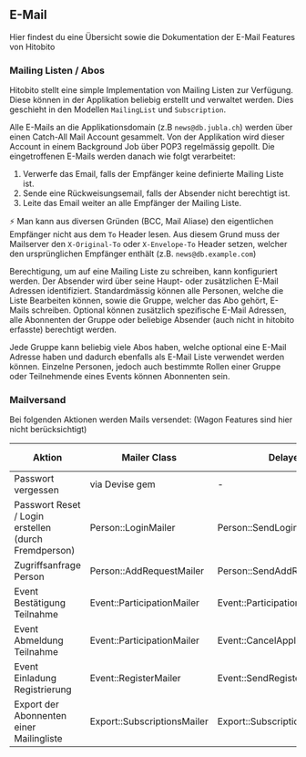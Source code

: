 ## E-Mail

Hier findest du eine Übersicht sowie die Dokumentation der E-Mail Features von Hitobito

### Mailing Listen / Abos

Hitobito stellt eine simple Implementation von Mailing Listen zur Verfügung. Diese können in der 
Applikation beliebig erstellt und verwaltet werden. Dies geschieht in den Modellen `MailingList` 
und `Subscription`. 

Alle E-Mails an die Applikationsdomain (z.B `news@db.jubla.ch`) werden über einen Catch-All Mail Account gesammelt. Von der Applikation wird dieser Account in einem Background Job über POP3 regelmässig gepollt. Die eingetroffenen E-Mails werden danach wie folgt verarbeitet:

1. Verwerfe das Email, falls der Empfänger keine definierte Mailing Liste ist.
1. Sende eine Rückweisungsemail, falls der Absender nicht berechtigt ist.
1. Leite das Email weiter an alle Empfänger der Mailing Liste.

⚡ Man kann aus diversen Gründen (BCC, Mail Aliase) den eigentlichen Empfänger nicht aus dem `To` Header lesen. Aus diesem Grund muss der Mailserver den `X-Original-To` oder `X-Envelope-To` Header setzen, welcher den ursprünglichen Empfänger enthält (z.B. `news@db.example.com`)

Berechtigung, um auf eine Mailing Liste zu schreiben, kann konfiguriert werden. Der Absender wird über seine Haupt- oder zusätzlichen E-Mail Adressen identifiziert. Standardmässig können alle Personen, welche die Liste Bearbeiten können, sowie die Gruppe, welcher das Abo gehört, E-Mails schreiben. Optional können zusätzlich spezifische E-Mail Adressen, alle Abonnenten der Gruppe oder beliebige Absender (auch nicht in hitobito erfasste) berechtigt werden. 

Jede Gruppe kann beliebig viele Abos haben, welche optional eine E-Mail Adresse 
haben und dadurch ebenfalls als E-Mail Liste verwendet werden können. Einzelne Personen, jedoch auch 
bestimmte Rollen einer Gruppe oder Teilnehmende eines Events können Abonnenten sein.

### Mailversand

Bei folgenden Aktionen werden Mails versendet: (Wagon Features sind hier nicht berücksichtigt)

| Aktion | Mailer Class | DelayedJob | Attachment ? |
| --- | --- | --- | --- |
| Passwort vergessen | via Devise gem | - | nein |
| Passwort Reset / Login erstellen (durch Fremdperson) | Person::LoginMailer | Person::SendLoginJob | nein |
| Zugriffsanfrage Person | Person::AddRequestMailer | Person::SendAddRequestJob | nein |
| Event Bestätigung Teilnahme | Event::ParticipationMailer | Event::ParticipationConfirmationJob | ja |
| Event Abmeldung Teilnahme | Event::ParticipationMailer | Event::CancelApplicationJob | nein |
| Event Einladung Registrierung | Event::RegisterMailer | Event::SendRegisterLoginJob | nein |
| Export der Abonnenten einer Mailingliste| Export::SubscriptionsMailer | Export::SubscriptionsJob | ja |
